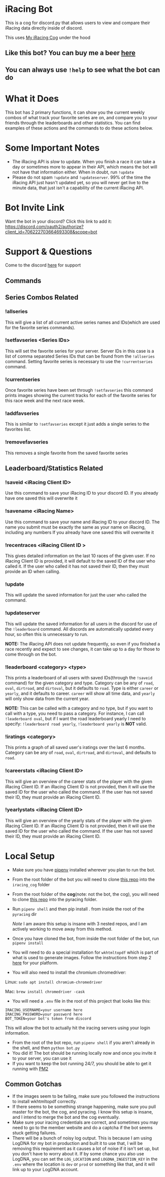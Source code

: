 # iRacing Bot
This is a cog for discord.py that allows users to view and compare their iRacing data directly inside of discord.

This uses [My iRacing Cog](https://github.com/XanderRiga/iracing_cog) under the hood

## Like this bot? You can buy me a beer [here](https://www.buymeacoffee.com/xanderriga)

## You can always use `!help` to see what the bot can do


# What it Does
This bot has 2 primary functions, it can show you the current weekly combos of what track your favorite series are on, 
and compare you to your friends through the leaderboards and other statistics. 
You can find examples of these actions and the commands to do these actions below.


# Some Important Notes
- The iRacing API is _slow_ to update. 
  When you finish a race it can take a day or sometimes more to appear in their API, which means the bot will not have that information either.
  When in doubt, run `!update`
- Please do not spam `!update` and `!updateserver`. 99% of the time the iRacing API just hasn't updated yet, 
  so you will never get live to the minute data, that just isn't a capability of the current iRacing API.

# Bot Invite Link
Want the bot in your discord? Click this link to add it:
https://discord.com/oauth2/authorize?client_id=706222703664693308&scope=bot

# Support & Questions
Come to the discord [here](https://discord.gg/bAq8Ec5JPQ) for support

## Commands
## Series Combos Related
### !allseries
This will give a list of all current active series names and IDs(which are used for the favorite series commands).

### !setfavseries <Series IDs\>
This will set the favorite series for your server. Server IDs in this case is a list of comma separated
Series IDs that can be found from the `!allseries` command. Setting favorite series is necessary to
use the `!currentseries` command.

### !currentseries
Once favorite series have been set through `!setfavseries` this command prints images
showing the current tracks for each of the favorite series for this race week and the next race week.

### !addfavseries
This is similar to `!setfavseries` except it just adds a single series to the favorites list.

### !removefavseries
This removes a single favorite from the saved favorite series

## Leaderboard/Statistics Related
### !saveid <iRacing Client ID\>
Use this command to save your iRacing ID to your discord ID.
If you already have one saved this will overwrite it

### !savename <iRacing Name\>
Use this command to save your name and iRacing ID to your discord ID.
The name you submit must be exactly the same as your name on iRacing, including any numbers
If you already have one saved this will overwrite it

### !recentraces <iRacing Client ID \>
This gives detailed information on the last 10 races of the given user.
If no iRacing Client ID is provided, it will default to the saved ID of the user who called it.
If the user who called it has not saved their ID, then they must provide an ID when calling.

### !update
This will update the saved information for just the user who called the command.

### !updateserver
This will update the saved information for all users in the discord for use of the `!leaderboard` command.
All discords are automatically updated every hour, so often this is unnecessary to run.

**NOTE:** The iRacing API does not update frequently, so even if you finished a race recently and expect to see changes, 
it can take up to a day for those to come through on the bot.

### !leaderboard <category\> <type\>
This prints a leaderboard of all users with saved IDs(through the `!saveid` command) for the given category and type.
Category can be any of `road`, `oval`, `dirtroad`, and `dirtoval`, but it defaults to `road`.
Type is either `career` or `yearly`, and it defaults to career. `career` will show all time data, 
and `yearly` will only show data from the current year.

**NOTE:** This can be called with a category and no type, but if you want to call with a type, you need to pass a category.
For instance, I can call `!leaderboard oval`, but if I want the road leaderboard yearly I need to specify: `!leaderboard road yearly`, `!leaderboard yearly` is **NOT** valid.

### !iratings <category\>
This prints a graph of all saved user's iratings over the last 6 months. 
Category can be any of `road`, `oval`, `dirtroad`, and `dirtoval`, and defaults to `road`. 

### !careerstats <iRacing Client ID\>
This will give an overview of the career stats of the player with the given iRacing Client ID.
If an iRacing Client ID is not provided, then it will use the saved ID for the user who called the command.
If the user has not saved their ID, they must provide an iRacing Client ID.

### !yearlystats <iRacing Client ID\>
This will give an overview of the yearly stats of the player with the given iRacing Client ID.
If an iRacing Client ID is not provided, then it will use the saved ID for the user who called the command.
If the user has not saved their ID, they must provide an iRacing Client ID.

# Local Setup
- Make sure you have [pipenv](https://pypi.org/project/pipenv/) installed wherever you plan to run the bot.
- From the root folder of the bot you will need to clone [this repo](https://github.com/XanderRiga/iracing_cog) 
  into the `iracing_cog` folder
- From the root folder of the **cog**(note: not the bot, the cog), you will need to clone 
  [this repo](https://github.com/Esterni/pyracing) into the pyracing folder.
- Run `pipenv shell` and then pip install . from inside the root of the `pyracing` dir
  
  *Note* I am aware this setup is insane with 3 nested repos, and I am actively working to move away from this method.
- Once you have cloned the bot, from inside the root folder of the bot, run `pipenv install`
- You will need to do a special installation for `wkhtmltopdf` which is part of what is used to generate images. 
  Follow the instructions from step 2 [here](https://pypi.org/project/imgkit/) for your platform.
- You will also need to install the chromium chromedriver:

Linux: `sudo apt install chromium-chromedriver`

Mac: `brew install chromedriver -cask`
- You will need a `.env` file in the root of this project that looks like this:
```
IRACING_USERNAME=your username here
IRACING_PASSWORD=your password here
BOT_TOKEN=your bot's token from discord
```
This will allow the bot to actually hit the iracing servers using your login information.
- From the root of the bot repo, run `pipenv shell` if you aren't already in the shell, and then `python bot.py`
- You did it! The bot should be running locally now and once you invite it to your server, you can use it
- If you want to keep the bot running 24/7, you should be able to get it running with [PM2](https://pm2.keymetrics.io/)

## Common Gotchas
- If the images seem to be failing, make sure you followed the instructions to install wkhtmltopdf correctly.
- If there seems to be something strange happening, make sure you pull master for the bot, the cog, and pyracing. 
  I know this setup is insane, and I intend to merge the bot and the cog eventually.
- Make sure your iracing credentials are correct, and sometimes you may need to go to the member website and do a 
  captcha if the bot seems stuck getting failures.
- There will be a bunch of noisy log output. This is because I am using LogDNA for my bot in production and 
  built it to use that, I will be removing this requirement as it causes a lot of noise if it isn't set up, 
  but you don't have to worry about it. If by some chance you also use LogDNA, you can set the 
  `LOG_LOCATION` and `LOGDNA_INGESTION_KEY` in the `.env` where the location is `dev` or `prod` or something like that, 
  and it will link up to your LogDNA account.